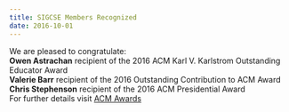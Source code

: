 ```yaml
---
title: SIGCSE Members Recognized
date: 2016-10-01
---
```

We are pleased to congratulate:\
**Owen Astrachan** recipient of the 2016 ACM Karl V. Karlstrom
Outstanding Educator Award\
**Valerie Barr** recipient of the 2016 Outstanding Contribution to ACM
Award\
**Chris Stephenson** recipient of the 2016 ACM Presidential Award\
For further details visit [ACM Awards](http://awards.acm.org/)
